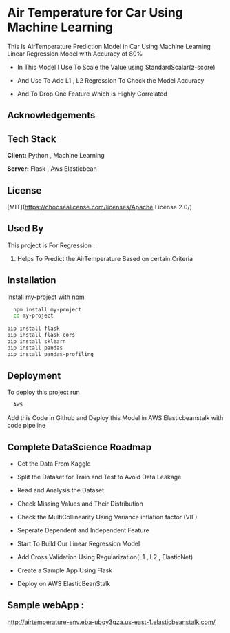 
# Air Temperature for Car Using Machine Learning

This Is AirTemperature Prediction Model in Car Using Machine Learning
Linear Regression Model with Accuracy of 80%
- In This Model I Use To Scale the Value using StandardScalar(z-score)
- And Use To Add L1 , L2 Regression To Check the Model Accuracy 

- And To Drop One Feature Which is Highly Correlated


## Acknowledgements
## Tech Stack

**Client:** Python , Machine Learning 

**Server:** Flask , Aws Elasticbean

  
## License

[MIT](https://choosealicense.com/licenses/Apache License 2.0/)

  
## Used By

This project is For Regression :
1. Helps To Predict the AirTemperature Based on certain Criteria

  



  
## Installation

Install my-project with npm

```bash
  npm install my-project
  cd my-project
  
pip install flask
pip install flask-cors
pip install sklearn
pip install pandas
pip install pandas-profiling
```


## Deployment

To deploy this project run

```bash
  AWS
```
Add this Code in Github and Deploy this Model in AWS Elasticbeanstalk
with code pipeline

  
## Complete DataScience Roadmap

- Get the Data From Kaggle 

- Split the Dataset for Train and Test to Avoid Data Leakage

- Read and Analysis the Dataset

- Check Missing Values and Their Distribution

- Check the MultiCollinearity Using Variance inflation factor (VIF)

-  Seperate Dependent and Independent Feature

- Start To Build Our Linear Regression Model

- Add Cross Validation Using Regularization(L1 , L2 , ElasticNet)


- Create a Sample App Using Flask

- Deploy on AWS ElasticBeanStalk

## Sample webApp : 
 http://airtemperature-env.eba-ubqy3qza.us-east-1.elasticbeanstalk.com/


  

